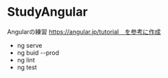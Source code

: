 # StudyAngular
Angularの練習
https://angular.jp/tutorial　を参考に作成

- ng serve
- ng buid --prod
- ng lint
- ng test

